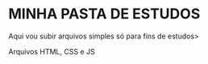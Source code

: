 <h1> MINHA PASTA DE ESTUDOS </h1>

<p>Aqui vou subir arquivos simples só para fins de estudos>
<p>Arquivos HTML, CSS e JS<p>
